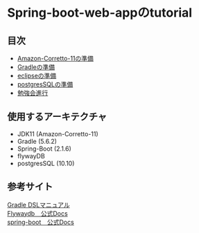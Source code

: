 # Spring-boot-web-appのtutorial

## 目次

- [Amazon-Corretto-11の準備](./docs/java.md)
- [Gradleの準備](./docs/gradle.md)
- [eclipseの準備](./docs/eclipse.md)
- [postgresSQLの準備](./docs/postgres.md)
- [勉強会進行](./docs/tutorials.md)

## 使用するアーキテクチャ

- JDK11 (Amazon-Corretto-11)
- Gradle (5.6.2)
- Spring-Boot (2.1.6)
- flywayDB
- postgresSQL (10.10)

## 参考サイト

[Gradle DSLマニュアル](https://docs.gradle.org/5.6.2/dsl/)  
[Flywaydb　公式Docs](https://flywaydb.org/documentation/)  
[spring-boot　公式Docs](https://spring.io/projects/spring-boot#learn)
